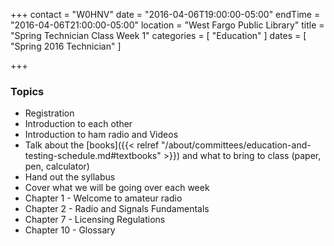 +++
contact = "W0HNV"
date = "2016-04-06T19:00:00-05:00"
endTime = "2016-04-06T21:00:00-05:00"
location = "West Fargo Public Library"
title = "Spring Technician Class Week 1"
categories = [ "Education" ]
dates = [ "Spring 2016 Technician" ]

+++
### Topics

* Registration
* Introduction to each other
* Introduction to ham radio and Videos
* Talk about the [books]({{< relref "/about/committees/education-and-testing-schedule.md#textbooks" >}}) and what to bring to class (paper, pen, calculator)
* Hand out the syllabus
* Cover what we will be going over each week
* Chapter 1 - Welcome to amateur radio
* Chapter 2 - Radio and Signals Fundamentals
* Chapter 7 - Licensing Regulations
* Chapter 10 - Glossary
